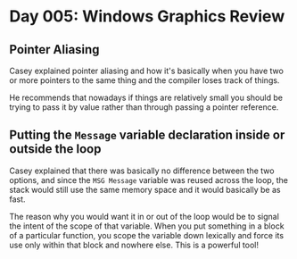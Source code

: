# Day 005: Windows Graphics Review

## Pointer Aliasing

Casey explained pointer aliasing and how it's basically when you have two or more pointers to the same thing and the compiler loses track of things.

He recommends that nowadays if things are relatively small you should be trying to pass it by value rather than through passing a pointer reference.

## Putting the `Message` variable declaration inside or outside the loop

Casey explained that there was basically no difference between the two options, and since the `MSG Message` variable was reused across the loop, the stack would still use the same memory space and it would basically be as fast.

The reason why you would want it in or out of the loop would be to signal the intent of the scope of that variable. When you put something in a block of a particular function, you scope the variable down lexically and force its use only within that block and nowhere else. This is a powerful tool!

